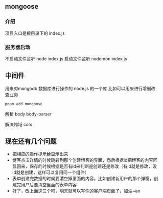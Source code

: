 ## mongoose
### 介绍

项目入口是根目录下的 index.js

### 服务器启动
不启动文件监听 node index.js
启动文件监听 nodemon index.js


## 中间件
用来对mongodb 数据库进行操作的 node.js 的一个库
比如可以用来进行增删改查业务
```bash
pnpm add mongoose
```
解析 body
body-parser

解决跨域
cors


## 现在还有几个问题
- 把相应的操作提示给显示出来
- 博客点击详情的时候跳转到那个创建博客的界面，然后根据id把博客的内容回显回来，保存的时候根据是否有id来判断是创建还是修改（有id就是修改，没id就是创建，这样可以复用同一个组件）
- 表单创建完数据的时候要清空掉里面的内容，比如创建新用户的那个弹窗，创建完用户后要清空里面的表单内容
- 好了，改上面这三个吧，明天就可以写你的客户端页面了，加油~ao